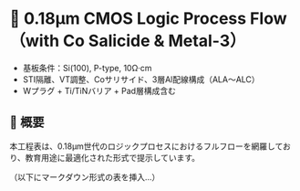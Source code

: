 # 🧪 0.18μm CMOS Logic Process Flow（with Co Salicide & Metal-3）

- 基板条件：Si(100), P-type, 10Ω·cm
- STI隔離、VT調整、Coサリサイド、3層Al配線構成（ALA〜ALC）
- Wプラグ + Ti/TiNバリア + Pad層構成含む

## 📌 概要
本工程表は、0.18μm世代のロジックプロセスにおけるフルフローを網羅しており、教育用途に最適化された形式で提示しています。

（以下にマークダウン形式の表を挿入…）
